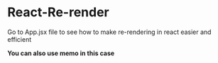 # React-Re-render
Go to App.jsx file to see how to make re-rendering in react easier and efficient 

**You can also use memo in this case** 
